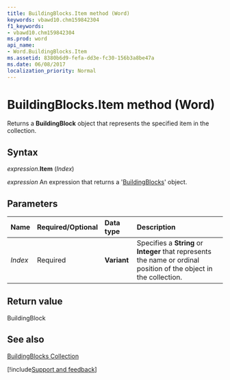 ```yaml
---
title: BuildingBlocks.Item method (Word)
keywords: vbawd10.chm159842304
f1_keywords:
- vbawd10.chm159842304
ms.prod: word
api_name:
- Word.BuildingBlocks.Item
ms.assetid: 8380b6d9-fefa-dd3e-fc30-156b3a8be47a
ms.date: 06/08/2017
localization_priority: Normal
---
```



# BuildingBlocks.Item method (Word)

Returns a  **BuildingBlock** object that represents the specified item in the collection.


## Syntax

_expression_.**Item** (_Index_)

 _expression_ An expression that returns a '[BuildingBlocks](Word.BuildingBlocks.md)' object.


## Parameters



|Name|Required/Optional|Data type|Description|
|:-----|:-----|:-----|:-----|
| _Index_|Required| **Variant**|Specifies a  **String** or **Integer** that represents the name or ordinal position of the object in the collection.|

## Return value

BuildingBlock


## See also


[BuildingBlocks Collection](Word.BuildingBlocks.md)

[!include[Support and feedback](~/includes/feedback-boilerplate.md)]